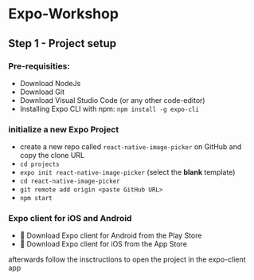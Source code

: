 # Expo-Workshop

## Step 1 - Project setup

### Pre-requisities:

- Download NodeJs
- Download Git
- Download Visual Studio Code (or any other code-editor)
- Installing Expo CLI with npm: `npm install -g expo-cli`

### initialize a new Expo Project

- create a new repo called `react-native-image-picker` on GitHub and copy the clone URL
- `cd projects`
- `expo init react-native-image-picker` (select the <b>blank</b> template)
- `cd react-native-image-picker`
- `git remote add origin <paste GitHub URL>`
- `npm start`

### Expo client for iOS and Android

- 🤖 Download Expo client for Android from the Play Store
- 🍎 Download Expo client for iOS from the App Store

afterwards follow the insctructions to open the project in the expo-client app
